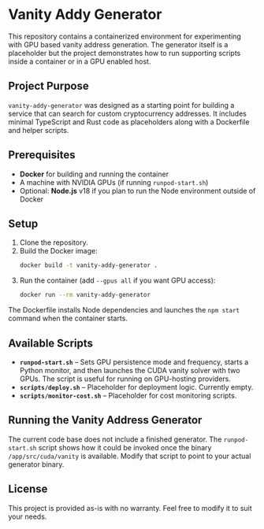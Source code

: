 # Vanity Addy Generator

This repository contains a containerized environment for experimenting with GPU based vanity address generation. The generator itself is a placeholder but the project demonstrates how to run supporting scripts inside a container or in a GPU enabled host.

## Project Purpose

`vanity-addy-generator` was designed as a starting point for building a service that can search for custom cryptocurrency addresses. It includes minimal TypeScript and Rust code as placeholders along with a Dockerfile and helper scripts.

## Prerequisites

- **Docker** for building and running the container
- A machine with NVIDIA GPUs (if running `runpod-start.sh`)
- Optional: **Node.js** v18 if you plan to run the Node environment outside of Docker

## Setup

1. Clone the repository.
2. Build the Docker image:
   ```bash
   docker build -t vanity-addy-generator .
   ```
3. Run the container (add `--gpus all` if you want GPU access):
   ```bash
   docker run --rm vanity-addy-generator
   ```

The Dockerfile installs Node dependencies and launches the `npm start` command when the container starts.

## Available Scripts

- **`runpod-start.sh`** – Sets GPU persistence mode and frequency, starts a Python monitor, and then launches the CUDA vanity solver with two GPUs. The script is useful for running on GPU-hosting providers.
- **`scripts/deploy.sh`** – Placeholder for deployment logic. Currently empty.
- **`scripts/monitor-cost.sh`** – Placeholder for cost monitoring scripts.

## Running the Vanity Address Generator

The current code base does not include a finished generator. The `runpod-start.sh` script shows how it could be invoked once the binary `/app/src/cuda/vanity` is available. Modify that script to point to your actual generator binary.

## License

This project is provided as-is with no warranty. Feel free to modify it to suit your needs.
